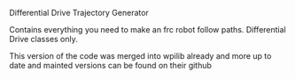 Differential Drive Trajectory Generator

Contains everything you need to make an frc robot follow paths. Differential Drive classes only.

This version of the code was merged into wpilib already and more up to date and mainted versions can be found on their github
